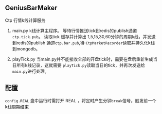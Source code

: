 
GeniusBarMaker
-------
Ctp 行情k线计算服务

1. main.py   k线计算主程序。 等待行情推送tick到redis的publish通道 `ctp.tick.pub`。
读取tick 缓存并计算出 1,5,15,30,60分钟的周期k线，并发送到redis的publish
通道`ctp.bar.pub`,待 `CtpMarketRecorder`读取并持久化k线到mongodb。

2. playTick.py  当main.py并不能接收全部的开盘tick时，需要在盘后重新生成当日所有k线记录，这就需要
`playTick.py`读取当日的tick，并再次发送给 `main.py`进行处理。 

## 配置

`config.REAL` 盘中运行时需打开 REAL ，将定时产生分钟`break`信号，触发前一个k线周期结束

